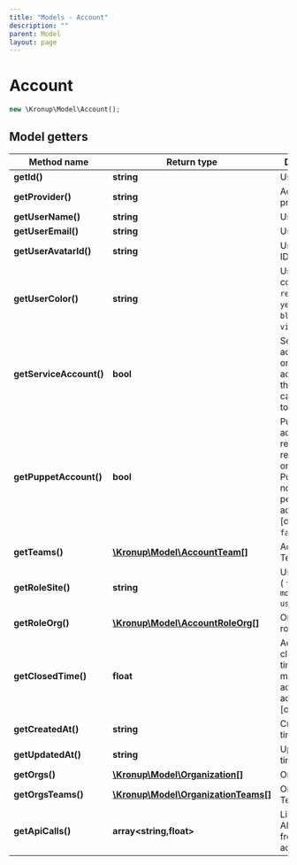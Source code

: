 ```yaml
---
title: "Models - Account"
description: ""
parent: Model
layout: page
---
```


# Account

```php
new \Kronup\Model\Account();
```

## Model getters

Method name | Return type | Description
------------ | ------------- | -------------
**getId()** | **string** | User ID
**getProvider()** | **string** | Account provider
**getUserName()** | **string** | User name
**getUserEmail()** | **string** | User email
**getUserAvatarId()** | **string** | User avatar ID
**getUserColor()** | **string** | User profile color ( `clear` `red` `orange` `yellow` `green` `blue` `pink` `violet` )
**getServiceAccount()** | **bool** | Service accounts can only perform actions through API calls   [default to `false`]
**getPuppetAccount()** | **bool** | Puppet accounts replace users removed from organizations. Puppets can no longer perform any actions   [default to `false`]
**getTeams()** | [**\Kronup\Model\AccountTeam[]**](../AccountTeam) | Account Teams
**getRoleSite()** | **string** | User site role ( `founder` `moderator` `user` )
**getRoleOrg()** | [**\Kronup\Model\AccountRoleOrg[]**](../AccountRoleOrg) | Organization roles
**getClosedTime()** | **float** | Account closed UNIX timestamp; 0 means the account is active   [default to `0`]
**getCreatedAt()** | **string** | Created timestamp
**getUpdatedAt()** | **string** | Updated timestamp
**getOrgs()** | [**\Kronup\Model\Organization[]**](../Organization) | Organizations
**getOrgsTeams()** | [**\Kronup\Model\OrganizationTeams[]**](../OrganizationTeams) | Organization Teams
**getApiCalls()** | **array<string,float>** | List of daily API Calls from this account


